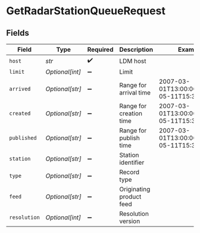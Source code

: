 # GetRadarStationQueueRequest


## Fields

| Field                                     | Type                                      | Required                                  | Description                               | Example                                   |
| ----------------------------------------- | ----------------------------------------- | ----------------------------------------- | ----------------------------------------- | ----------------------------------------- |
| `host`                                    | *str*                                     | :heavy_check_mark:                        | LDM host                                  |                                           |
| `limit`                                   | *Optional[int]*                           | :heavy_minus_sign:                        | Limit                                     |                                           |
| `arrived`                                 | *Optional[str]*                           | :heavy_minus_sign:                        | Range for arrival time                    | 2007-03-01T13:00:00Z/2008-05-11T15:30:00Z |
| `created`                                 | *Optional[str]*                           | :heavy_minus_sign:                        | Range for creation time                   | 2007-03-01T13:00:00Z/2008-05-11T15:30:00Z |
| `published`                               | *Optional[str]*                           | :heavy_minus_sign:                        | Range for publish time                    | 2007-03-01T13:00:00Z/2008-05-11T15:30:00Z |
| `station`                                 | *Optional[str]*                           | :heavy_minus_sign:                        | Station identifier                        |                                           |
| `type`                                    | *Optional[str]*                           | :heavy_minus_sign:                        | Record type                               |                                           |
| `feed`                                    | *Optional[str]*                           | :heavy_minus_sign:                        | Originating product feed                  |                                           |
| `resolution`                              | *Optional[int]*                           | :heavy_minus_sign:                        | Resolution version                        |                                           |